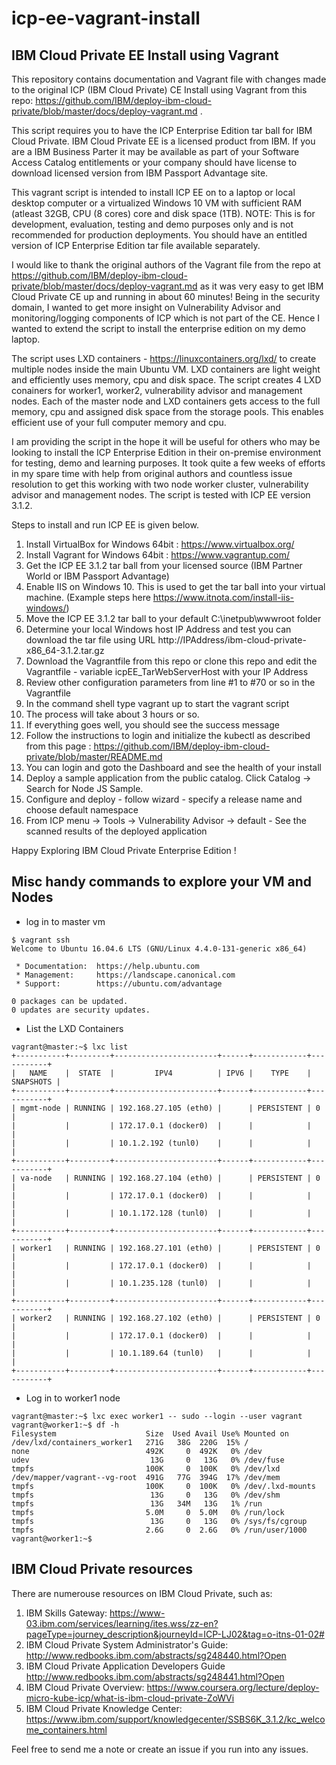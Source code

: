 # icp-ee-vagrant-install
## IBM Cloud Private EE Install using Vagrant 

This repository contains documentation and Vagrant file with changes made to the original ICP (IBM Cloud Private) CE Install using Vagrant from this repo: https://github.com/IBM/deploy-ibm-cloud-private/blob/master/docs/deploy-vagrant.md . 

This script requires you to have the ICP Enterprise Edition tar ball for IBM Cloud Private. IBM Cloud Private EE is a licensed product from IBM. If you are a IBM Business Parter it may be available as part of your Software Access Catalog entitlements or your company should have license to download licensed version from IBM Passport Advantage site.

This vagrant script is intended to install ICP EE on to a  laptop or local desktop computer or a virtualized Windows 10 VM with sufficient RAM (atleast 32GB, CPU (8 cores) core and disk space (1TB). NOTE: This is for development, evaluation, testing and demo purposes only and is not recommended for production deployments. You should have an entitled version of ICP Enterprise Edition tar file available separately.

I would like to thank the original authors of the Vagrant file from the repo at https://github.com/IBM/deploy-ibm-cloud-private/blob/master/docs/deploy-vagrant.md as it was very easy to get IBM Cloud Private CE up and running in about 60 minutes!  Being in the security domain, I wanted to get more insight on Vulnerability Advisor and monitoring/logging components of ICP  which is not part of the CE. Hence I wanted to extend the script to install the enterprise edition on my demo laptop. 

The script uses LXD containers - https://linuxcontainers.org/lxd/  to create multiple nodes inside the main Ubuntu VM. LXD containers are light weight and efficiently uses memory, cpu and disk space. The script creates 4 LXD conainers for worker1, worker2, vulnerability advisor and management nodes. Each of the master node and LXD containers gets access to the full memory, cpu and assigned disk space from the storage pools. This enables efficient use of your full computer memory and cpu.

I am providing the script in the hope it will be useful for others who may be looking to install the ICP Enterprise Edition in their on-premise environment for testing, demo and learning purposes. It took quite a few weeks of efforts in my spare time with help from original authors and countless issue resolution to get this working with two node worker cluster, vulnerability advisor and management nodes. The script is tested with ICP EE version 3.1.2.

Steps to install and run ICP EE is given below.


1. Install VirtualBox for Windows 64bit : https://www.virtualbox.org/
2. Install Vagrant for Windows 64bit : https://www.vagrantup.com/
3. Get the ICP EE 3.1.2 tar ball from your licensed source (IBM Partner World or IBM Passport Advantage)
4. Enable IIS on Windows 10. This is used to get the tar ball into your virtual machine. (Example steps here https://www.itnota.com/install-iis-windows/)
5. Move the ICP EE 3.1.2 tar ball to your default C:\inetpub\wwwroot folder
6. Determine your local Windows host IP Address and test you can download the tar file using URL http://IPAddress/ibm-cloud-private-x86_64-3.1.2.tar.gz
7. Download the Vagrantfile from this repo or clone this repo and edit the Vagrantfile - variable icpEE_TarWebServerHost with your IP Address
8. Review other configuration parameters from line #1 to #70 or so in the Vagrantfile
9. In the command shell type vagrant up  to start the vagrant script
10. The process will take about 3 hours or so.
11. If everything goes well, you should see the success message 
12. Follow the instructions to login and initialize the kubectl as described from this page : https://github.com/IBM/deploy-ibm-cloud-private/blob/master/README.md
13. You can login and goto the Dashboard and see the health of your install 
14. Deploy a sample application from the public catalog. Click Catalog -> Search for Node JS Sample. 
15. Configure and deploy - follow wizard - specify a release name and choose default namespace
16. From ICP menu -> Tools -> Vulnerability Advisor -> default - See the scanned results of the deployed application
  
Happy Exploring IBM Cloud Private Enterprise Edition !


## Misc handy commands to explore your VM and Nodes
* log in to master vm
```
$ vagrant ssh
Welcome to Ubuntu 16.04.6 LTS (GNU/Linux 4.4.0-131-generic x86_64)

 * Documentation:  https://help.ubuntu.com
 * Management:     https://landscape.canonical.com
 * Support:        https://ubuntu.com/advantage

0 packages can be updated.
0 updates are security updates.

```
* List the LXD Containers
```
vagrant@master:~$ lxc list
+-----------+---------+-----------------------+------+------------+-----------+
|   NAME    |  STATE  |         IPV4          | IPV6 |    TYPE    | SNAPSHOTS |
+-----------+---------+-----------------------+------+------------+-----------+
| mgmt-node | RUNNING | 192.168.27.105 (eth0) |      | PERSISTENT | 0         |
|           |         | 172.17.0.1 (docker0)  |      |            |           |
|           |         | 10.1.2.192 (tunl0)    |      |            |           |
+-----------+---------+-----------------------+------+------------+-----------+
| va-node   | RUNNING | 192.168.27.104 (eth0) |      | PERSISTENT | 0         |
|           |         | 172.17.0.1 (docker0)  |      |            |           |
|           |         | 10.1.172.128 (tunl0)  |      |            |           |
+-----------+---------+-----------------------+------+------------+-----------+
| worker1   | RUNNING | 192.168.27.101 (eth0) |      | PERSISTENT | 0         |
|           |         | 172.17.0.1 (docker0)  |      |            |           |
|           |         | 10.1.235.128 (tunl0)  |      |            |           |
+-----------+---------+-----------------------+------+------------+-----------+
| worker2   | RUNNING | 192.168.27.102 (eth0) |      | PERSISTENT | 0         |
|           |         | 172.17.0.1 (docker0)  |      |            |           |
|           |         | 10.1.189.64 (tunl0)   |      |            |           |
+-----------+---------+-----------------------+------+------------+-----------+
```
* Log in to worker1 node
```
vagrant@master:~$ lxc exec worker1 -- sudo --login --user vagrant
vagrant@worker1:~$ df -h
Filesystem                    Size  Used Avail Use% Mounted on
/dev/lxd/containers_worker1   271G   38G  220G  15% /
none                          492K     0  492K   0% /dev
udev                           13G     0   13G   0% /dev/fuse
tmpfs                         100K     0  100K   0% /dev/lxd
/dev/mapper/vagrant--vg-root  491G   77G  394G  17% /dev/mem
tmpfs                         100K     0  100K   0% /dev/.lxd-mounts
tmpfs                          13G     0   13G   0% /dev/shm
tmpfs                          13G   34M   13G   1% /run
tmpfs                         5.0M     0  5.0M   0% /run/lock
tmpfs                          13G     0   13G   0% /sys/fs/cgroup
tmpfs                         2.6G     0  2.6G   0% /run/user/1000
vagrant@worker1:~$

```

## IBM Cloud Private resources

There are numerouse resources on IBM Cloud Private, such as:

1. IBM Skills Gateway: https://www-03.ibm.com/services/learning/ites.wss/zz-en?pageType=journey_description&journeyId=ICP-LJ02&tag=o-itns-01-02#
2. IBM Cloud Private System Administrator's Guide: http://www.redbooks.ibm.com/abstracts/sg248440.html?Open
3. IBM Cloud Private Application Developers Guide http://www.redbooks.ibm.com/abstracts/sg248441.html?Open
4. IBM Cloud Private Overview:  https://www.coursera.org/lecture/deploy-micro-kube-icp/what-is-ibm-cloud-private-ZoWVi
5. IBM Cloud Private Knowledge Center: https://www.ibm.com/support/knowledgecenter/SSBS6K_3.1.2/kc_welcome_containers.html

Feel free to send me a note or create an issue if you run into any issues.
